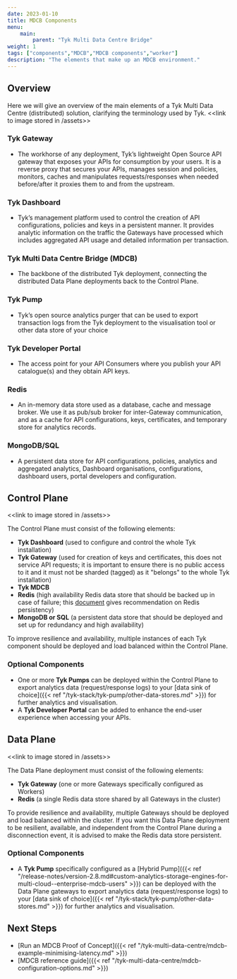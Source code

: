 ```yaml
---
date: 2023-01-10
title: MDCB Components
menu:
    main:
        parent: "Tyk Multi Data Centre Bridge"
weight: 1
tags: ["components","MDCB","MDCB components","worker"]
description: "The elements that make up an MDCB environment."
---
```


## Overview

Here we will give an overview of the main elements of a Tyk Multi Data Centre (distributed) solution, clarifying the terminology used by Tyk.
<<link to image stored in /assets>>

### Tyk Gateway 
- The workhorse of any deployment, Tyk’s lightweight Open Source API gateway that exposes your APIs for consumption by your users. It is a reverse proxy that secures your APIs, manages session and policies, monitors, caches and manipulates requests/responses when needed before/after it proxies them to and from the upstream.

### Tyk Dashboard
- Tyk’s management platform used to control the creation of API configurations, policies and keys in a persistent manner. It provides analytic information on the traffic the Gateways have processed which includes aggregated API usage and detailed information per transaction.

### Tyk Multi Data Centre Bridge (MDCB)
- The backbone of the distributed Tyk deployment, connecting the distributed Data Plane deployments back to the Control Plane.

### Tyk Pump
- Tyk’s open source analytics purger that can be used to export transaction logs from the Tyk deployment to the visualisation tool or other data store of your choice

### Tyk Developer Portal
- The access point for your API Consumers where you publish your API catalogue(s) and they obtain API keys.

### Redis
- An in-memory data store used as a database, cache and message broker. We use it as pub/sub broker for inter-Gateway communication, and as a cache for API configurations, keys, certificates, and temporary store for analytics records.

### MongoDB/SQL
- A persistent data store for API configurations, policies, analytics and aggregated analytics, Dashboard organisations, configurations, dashboard users, portal developers and configuration.


## Control Plane
<<link to image stored in /assets>>

The Control Plane must consist of the following elements:
- **Tyk Dashboard** (used to configure and control the whole Tyk installation)
- **Tyk Gateway** (used for creation of keys and certificates, this does not service API requests; it is important to ensure there is no public access to it and it must not be sharded (tagged) as it "belongs" to the whole Tyk installation)
- **Tyk MDCB**
- **Redis** (high availability Redis data store that should be backed up in case of failure; this [document](https://redis.io/docs/management/persistence/) gives recommendation on Redis persistency)
- **MongoDB or SQL** (a persistent data store that should be deployed and set up for redundancy and high availability)

To improve resilience and availability, multiple instances of each Tyk component should be deployed and load balanced within the Control Plane.

### Optional Components
- One or more **Tyk Pumps** can be deployed within the Control Plane to export analytics data (request/response logs) to your [data sink of choice]({{< ref "/tyk-stack/tyk-pump/other-data-stores.md" >}}) for further analytics and visualisation.
- A **Tyk Developer Portal** can be added to enhance the end-user experience when accessing your APIs.
 
## Data Plane
<<link to image stored in /assets>>

The Data Plane deployment must consist of the following elements:
- **Tyk Gateway** (one or more Gateways specifically configured as Workers)
- **Redis** (a single Redis data store shared by all Gateways in the cluster)

To provide resilience and availability, multiple Gateways should be deployed and load balanced within the cluster.
If you want this Data Plane deployment to be resilient, available, and independent from the Control Plane during a disconnection event, it is advised to make the Redis data store persistent.
  
### Optional Components
- A **Tyk Pump** specifically configured as a [Hybrid Pump]({{< ref "/release-notes/version-2.8.md#custom-analytics-storage-engines-for-multi-cloud--enterprise-mdcb-users" >}}) can be deployed with the Data Plane gateways to export analytics data (request/response logs) to your [data sink of choice]({{< ref "/tyk-stack/tyk-pump/other-data-stores.md" >}}) for further analytics and visualisation.
  
## Next Steps
 - [Run an MDCB Proof of Concept]({{< ref "/tyk-multi-data-centre/mdcb-example-minimising-latency.md" >}})
 - [MDCB reference guide]({{< ref "/tyk-multi-data-centre/mdcb-configuration-options.md" >}})

